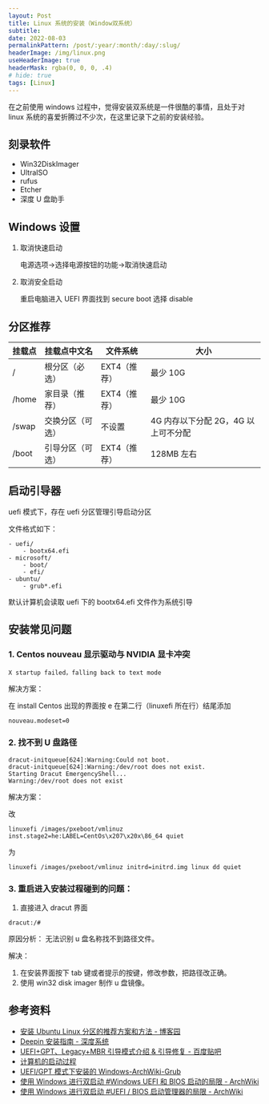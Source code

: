 ```yaml
---
layout: Post
title: Linux 系统的安装（Window双系统）
subtitle:
date: 2022-08-03
permalinkPattern: /post/:year/:month/:day/:slug/
headerImage: /img/linux.png
useHeaderImage: true
headerMask: rgba(0, 0, 0, .4)
# hide: true
tags: [Linux]
---
```


在之前使用 windows 过程中，觉得安装双系统是一件很酷的事情，且处于对 linux 系统的喜爱折腾过不少次，在这里记录下之前的安装经验。

<!-- more -->

## 刻录软件

- Win32DiskImager
- UltraISO
- rufus
- Etcher
- 深度 U 盘助手

## Windows 设置

1. 取消快速启动

   电源选项->选择电源按钮的功能->取消快速启动

2. 取消安全启动

   重启电脑进入 UEFI 界面找到 secure boot 选择 disable

## 分区推荐

| 挂载点 | 挂载点中文名     | 文件系统     | 大小                                |
| ------ | ---------------- | ------------ | ----------------------------------- |
| /      | 根分区（必选）   | EXT4（推荐） | 最少 10G                            |
| /home  | 家目录（推荐）   | EXT4（推荐） | 最少 10G                            |
| /swap  | 交换分区（可选） | 不设置       | 4G 内存以下分配 2G，4G 以上可不分配 |
| /boot  | 引导分区（可选） | EXT4（推荐） | 128MB 左右                          |

## 启动引导器

uefi 模式下，存在 uefi 分区管理引导启动分区

文件格式如下：

```shell
- uefi/
    - bootx64.efi
- microsoft/
    - boot/
    - efi/
- ubuntu/
    - grub*.efi
```

默认计算机会读取 uefi 下的 bootx64.efi 文件作为系统引导

## 安装常见问题

### 1. Centos nouveau 显示驱动与 NVIDIA 显卡冲突

```shell
X startup failed，falling back to text mode
```

解决方案：

在 install Centos 出现的界面按 e 在第二行（linuxefi 所在行）结尾添加

```shell
nouveau.modeset=0
```

### 2. 找不到 U 盘路径

```shell
dracut-initqueue[624]:Warning:Could not boot.
dracut-initqueue[624]:Warning:/dev/root does not exist.
Starting Dracut EmergencyShell...
Warning:/dev/root does not exist
```

解决方案：

改

```shell
linuxefi /images/pxeboot/vmlinuz inst.stage2=he:LABEL=CentOs\x207\x20x\86_64 quiet
```

为

```shell
linuxefi /images/pxeboot/vmlinuz initrd=initrd.img linux dd quiet
```

### 3. 重启进入安装过程碰到的问题：

1.  直接进入 dracut 界面

```shell
dracut:/#
```

原因分析：
无法识别 u 盘名称找不到路径文件。

解决：

1. 在安装界面按下 tab 键或者提示的按键，修改参数，把路径改正确。
2. 使用 win32 disk imager 制作 u 盘镜像。

## 参考资料

- [安装 Ubuntu Linux 分区的推荐方案和方法 - 博客园](https://www.cnblogs.com/sinferwu/p/7953853.html)
- [Deepin 安装指南 - 深度系统](https://www.deepin.org/installation/)
- [UEFI+GPT、Legacy+MBR 引导模式介绍 & 引导修复 - 百度贴吧](http://tieba.baidu.com/p/5003454493?pid=104792401528&cid=0#104792401528)
- [计算机的启动过程](http://blog.szm.me/misc/the_starting_process_of_a_computer/)
- [UEFI/GPT 模式下安装的 Windows-ArchWiki-Grub](<https://wiki.archlinux.org/index.php/GRUB_(%E7%AE%80%E4%BD%93%E4%B8%AD%E6%96%87)#UEFI/GPT_%E6%A8%A1%E5%BC%8F%E4%B8%8B%E5%AE%89%E8%A3%85%E7%9A%84_Windows>)
- [使用 Windows 进行双启动 #Windows UEFI 和 BIOS 启动的局限 - ArchWiki](https://wiki.archlinux.org/index.php/Dual_boot_with_Windows#Windows_UEFI_vs_BIOS_limitations)
- [使用 Windows 进行双启动 #UEFI / BIOS 启动管理器的局限 - ArchWiki](https://wiki.archlinux.org/index.php/Dual_boot_with_Windows#Bootloader_UEFI_vs_BIOS_limitations)
